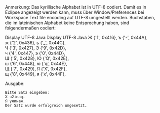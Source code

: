 Anmerkung:
Das kyrillische Alphabet ist in UTF-8 codiert. Damit es in Eclipse angezeigt werden
kann, muss über Window/Preferences bei Workspace Text file encoding auf UTF-8
umgestellt werden. Buchstaben, die im lateinischen Alphabet keine Entsprechung
haben, sind folgendermaßen codiert:

Display UTF-8 Java Display UTF-8 Java
Ж {'1', 0x416}, ъ {'-', 0x44A},<br>
ж {'2', 0x436}, ь {'_', 0x44C},<br>
Ч {'3', 0x427}, Э {'9', 0x42D},<br>
ч {'4', 0x447}, э {'0', 0x44D},<br>
Ш {'5', 0x428}, Ю {'Q', 0x42E},<br>
ш {'6', 0x448}, ю {'q', 0x44E},<br>
Щ {'7', 0x429}, Я {'X', 0x42F},<br>
щ {'8', 0x449}, я {'x', 0x44F},<br>


Ausgabe:
```
Bitte Satz eingeben:
X u2inaq.
Я ужинаю.
Der Satz wurde erfolgreich umgesetzt.
```
